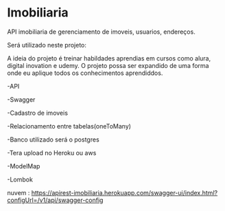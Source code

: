 # Imobiliaria
API imobiliaria de gerenciamento de imoveis, usuarios, endereços.

Será utilizado neste projeto:

A ideia do projeto é treinar habildades aprendias em cursos como alura, digital inovation e udemy. O projeto possa ser expandido de uma forma onde eu aplique todos os conhecimentos aprendiddos.

-API

-Swagger

-Cadastro de imoveis


-Relacionamento entre tabelas(oneToMany)

-Banco utilizado será o postgres

-Tera upload no Heroku ou aws

-ModelMap

-Lombok


nuvem : https://apirest-imobiliaria.herokuapp.com/swagger-ui/index.html?configUrl=/v1/api/swagger-config
